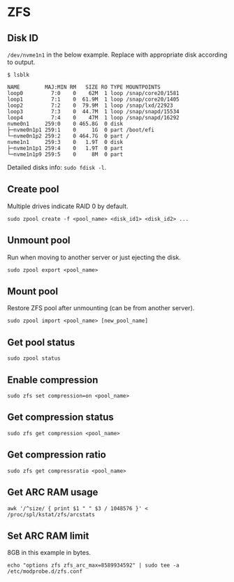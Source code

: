 # ZFS

## Disk ID
`/dev/nvme1n1` in the below example. Replace with appropriate disk according to output.
```
$ lsblk

NAME        MAJ:MIN RM   SIZE RO TYPE MOUNTPOINTS
loop0         7:0    0    62M  1 loop /snap/core20/1581
loop1         7:1    0  61.9M  1 loop /snap/core20/1405
loop2         7:2    0  79.9M  1 loop /snap/lxd/22923
loop3         7:3    0  44.7M  1 loop /snap/snapd/15534
loop4         7:4    0    47M  1 loop /snap/snapd/16292
nvme0n1     259:0    0 465.8G  0 disk 
├─nvme0n1p1 259:1    0     1G  0 part /boot/efi
└─nvme0n1p2 259:2    0 464.7G  0 part /
nvme1n1     259:3    0   1.9T  0 disk 
├─nvme1n1p1 259:4    0   1.9T  0 part 
└─nvme1n1p9 259:5    0     8M  0 part 
```

Detailed disks info: `sudo fdisk -l`.

## Create pool
Multiple drives indicate RAID 0 by default.
```
sudo zpool create -f <pool_name> <disk_id1> <disk_id2> ...
```

## Unmount pool
Run when moving to another server or just ejecting the disk.
```
sudo zpool export <pool_name>
```

## Mount pool
Restore ZFS pool after unmounting (can be from another server).
```
sudo zpool import <pool_name> [new_pool_name]
```

## Get pool status
```
sudo zpool status
```

## Enable compression
```
sudo zfs set compression=on <pool_name>
```

## Get compression status
```
sudo zfs get compression <pool_name>
```

## Get compression ratio
```
sudo zfs get compressratio <pool_name>
```

## Get ARC RAM usage
```
awk '/^size/ { print $1 " " $3 / 1048576 }' < /proc/spl/kstat/zfs/arcstats
```

## Set ARC RAM limit
8GB in this example in bytes.
```
echo "options zfs zfs_arc_max=8589934592" | sudo tee -a /etc/modprobe.d/zfs.conf
```
